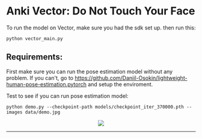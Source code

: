 # Anki Vector: Do Not Touch Your Face

To run the model on Vector, make sure you had the sdk set up.
then run this:

```
python vector_main.py
```


## Requirements: 
First make sure you can run the pose estimation model without any problem. If you can't, go to https://github.com/Daniil-Osokin/lightweight-human-pose-estimation.pytorch and setup the enviroment.

Test to see if you can run pose estimation model:
```
python demo.py --checkpoint-path models/checkpoint_iter_370000.pth --images data/demo.jpg 
```
 
<p align="center">
  <img src="data/demo.gif" />
</p>

_____________________________________________________
